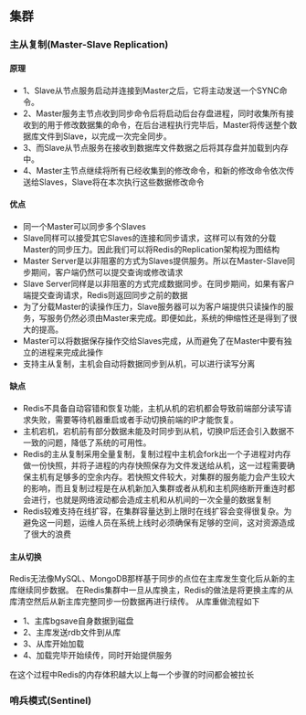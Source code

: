 ## 集群

### 主从复制(Master-Slave Replication)
#### 原理
- 1、Slave从节点服务启动并连接到Master之后，它将主动发送一个SYNC命令。
- 2、Master服务主节点收到同步命令后将启动后台存盘进程，同时收集所有接收到的用于修改数据集的命令，在后台进程执行完毕后，Master将传送整个数据库文件到Slave，以完成一次完全同步。
- 3、而Slave从节点服务在接收到数据库文件数据之后将其存盘并加载到内存中。
- 4、Master主节点继续将所有已经收集到的修改命令，和新的修改命令依次传送给Slaves，Slave将在本次执行这些数据修改命令
#### 优点
- 同一个Master可以同步多个Slaves
- Slave同样可以接受其它Slaves的连接和同步请求，这样可以有效的分载Master的同步压力。因此我们可以将Redis的Replication架构视为图结构
- Master Server是以非阻塞的方式为Slaves提供服务。所以在Master-Slave同步期间，客户端仍然可以提交查询或修改请求
- Slave Server同样是以非阻塞的方式完成数据同步。在同步期间，如果有客户端提交查询请求，Redis则返回同步之前的数据
- 为了分载Master的读操作压力，Slave服务器可以为客户端提供只读操作的服务，写服务仍然必须由Master来完成。即便如此，系统的伸缩性还是得到了很大的提高。
- Master可以将数据保存操作交给Slaves完成，从而避免了在Master中要有独立的进程来完成此操作
- 支持主从复制，主机会自动将数据同步到从机，可以进行读写分离
#### 缺点
- Redis不具备自动容错和恢复功能，主机从机的宕机都会导致前端部分读写请求失败，需要等待机器重启或者手动切换前端的IP才能恢复。
- 主机宕机，宕机前有部分数据未能及时同步到从机，切换IP后还会引入数据不一致的问题，降低了系统的可用性。
- Redis的主从复制采用全量复制，复制过程中主机会fork出一个子进程对内存做一份快照，并将子进程的内存快照保存为文件发送给从机，这一过程需要确保主机有足够多的空余内存。若快照文件较大，对集群的服务能力会产生较大的影响，而且复制过程是在从机新加入集群或者从机和主机网络断开重连时都会进行，也就是网络波动都会造成主机和从机间的一次全量的数据复制
- Redis较难支持在线扩容，在集群容量达到上限时在线扩容会变得很复杂。为避免这一问题，运维人员在系统上线时必须确保有足够的空间，这对资源造成了很大的浪费

#### 主从切换
Redis无法像MySQL、MongoDB那样基于同步的点位在主库发生变化后从新的主库继续同步数据。 在Redis集群中一旦从库换主，Redis的做法是将更换主库的从库清空然后从新主库完整同步一份数据再进行续传。
从库重做流程如下

- 1、主库bgsave自身数据到磁盘
- 2、主库发送rdb文件到从库
- 3、从库开始加载
- 4、加载完毕开始续传，同时开始提供服务

在这个过程中Redis的内存体积越大以上每一个步骤的时间都会被拉长

### 哨兵模式(Sentinel)